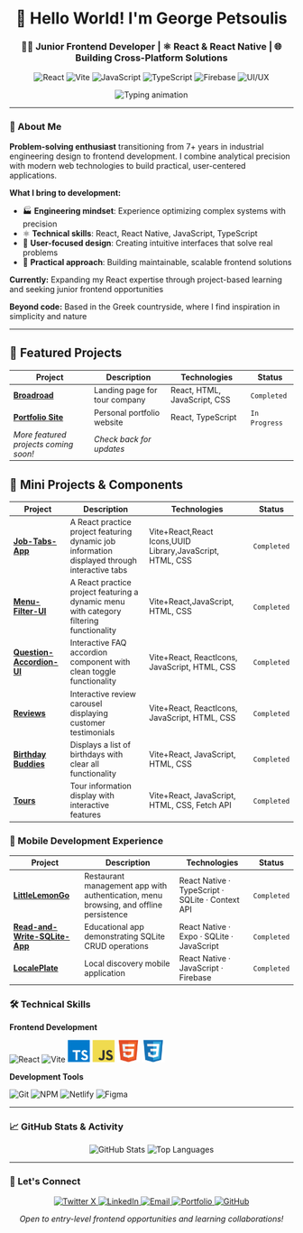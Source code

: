 <h1 align="center">👋 Hello World! I'm George Petsoulis</h1>
<h3 align="center">👨‍💻 Junior Frontend Developer | ⚛️ React & React Native | 🌐 Building Cross-Platform Solutions</h3>

<p align="center">
  <img src="https://img.shields.io/badge/React-20232A?style=for-the-badge&logo=react&logoColor=61DAFB" alt="React">
  <img src="https://img.shields.io/badge/Vite-646CFF?style=for-the-badge&logo=vite&logoColor=white" alt="Vite">
  <img src="https://img.shields.io/badge/JavaScript-F7DF1E?style=for-the-badge&logo=javascript&logoColor=black" alt="JavaScript">
  <img src="https://img.shields.io/badge/TypeScript-3178C6?style=for-the-badge&logo=typescript&logoColor=white" alt="TypeScript">
  <img src="https://img.shields.io/badge/Firebase-FFCA28?style=for-the-badge&logo=firebase&logoColor=black" alt="Firebase">
  <img src="https://img.shields.io/badge/UI/UX-Design-FF6B6B?style=for-the-badge&logo=figma&logoColor=white" alt="UI/UX">
</p>

<p align="center">
  <img src="https://readme-typing-svg.demolab.com?font=Roboto&size=24&duration=4000&pause=1000&color=61DAFB&center=true&vCenter=true&width=550&lines=Welcome+To+My+Workshop;Where+Ideas+Come+to+Life" alt="Typing animation">
</p>

---

### 🚀 About Me

**Problem-solving enthusiast** transitioning from 7+ years in industrial engineering design to frontend development. I combine analytical precision with modern web technologies to build practical, user-centered applications.

**What I bring to development:**
- 🏭 **Engineering mindset**: Experience optimizing complex systems with precision
- ⚛️ **Technical skills**: React, React Native, JavaScript, TypeScript
- 🎨 **User-focused design**: Creating intuitive interfaces that solve real problems
- 🔧 **Practical approach**: Building maintainable, scalable frontend solutions

**Currently:** Expanding my React expertise through project-based learning and seeking junior frontend opportunities

**Beyond code:** Based in the Greek countryside, where I find inspiration in simplicity and nature

---
## 🚀 Featured Projects

| Project | Description | Technologies | Status |
|---------|-------------|--------------|--------|
| **[Broadroad](https://github.com/pro804/Backroads-App)** | Landing page for tour company | React, HTML, JavaScript, CSS | `Completed` |
| **[Portfolio Site](https://github.com/pro804/your-portfolio-repo)** | Personal portfolio website | React, TypeScript | `In Progress` |
| *More featured projects coming soon!* | *Check back for updates* |  |  |

## 💼 Mini Projects & Components

| Project | Description | Technologies | Status |
|---------|-------------|--------------|--------|
| **[Job-Tabs-App](https://github.com/pro804/Job-Tabs-App)** | A React practice project featuring dynamic job information displayed through interactive tabs | Vite+React,React Icons,UUID Library,JavaScript, HTML, CSS | `Completed` |
| **[Menu-Filter-UI](https://github.com/pro804/Menu-Filter-UI)** | A React practice project featuring a dynamic menu with category filtering functionality | Vite+React,JavaScript, HTML, CSS | `Completed` |
| **[Question-Accordion-UI](https://github.com/pro804/Question-Accordion-UI)** | Interactive FAQ accordion component with clean toggle functionality | Vite+React, ReactIcons, JavaScript, HTML, CSS | `Completed` |
| **[Reviews](https://github.com/pro804/Reviews)** | Interactive review carousel displaying customer testimonials | Vite+React, ReactIcons, JavaScript, HTML, CSS | `Completed` |
| **[Birthday Buddies](https://github.com/pro804/Birthday-Buddy)** | Displays a list of birthdays with clear all functionality | Vite+React, JavaScript, HTML, CSS | `Completed` |
| **[Tours](https://github.com/pro804/Tours)** | Tour information display with interactive features | Vite+React, JavaScript, HTML, CSS, Fetch API | `Completed` |


### 📱 Mobile Development Experience



| Project | Description | Technologies | Status |
|---------|-------------|--------------|--------|
| **[LittleLemonGo](https://github.com/pro804/LittleLemonGo)** | Restaurant management app with authentication, menu browsing, and offline persistence | React Native · TypeScript · SQLite · Context API | `Completed` |
| **[Read-and-Write-SQLite-App](https://github.com/pro804/Read-and-Write-with-SQLite-App)** | Educational app demonstrating SQLite CRUD operations | React Native · Expo · SQLite · JavaScript | `Completed` |
| **[LocalePlate](https://github.com/pro804/LocalePlate)** | Local discovery mobile application | React Native · JavaScript · Firebase | `Completed` |




### 🛠 Technical Skills

 
**Frontend Development**  
<div>
  <img src="https://cdn.worldvectorlogo.com/logos/react-2.svg" width="40" title="React">
  <img src="https://vitejs.dev/logo.svg" width="40" title="Vite">
  <img src="https://raw.githubusercontent.com/devicons/devicon/master/icons/typescript/typescript-original.svg" width="40" title="TypeScript">
  <img src="https://raw.githubusercontent.com/devicons/devicon/master/icons/javascript/javascript-original.svg" width="40" title="JavaScript">
  <img src="https://raw.githubusercontent.com/devicons/devicon/master/icons/html5/html5-original.svg" width="40" title="HTML5">
  <img src="https://raw.githubusercontent.com/devicons/devicon/master/icons/css3/css3-original.svg" width="40" title="CSS3">
</div>

**Development Tools**  
<div>
  <img src="https://www.vectorlogo.zone/logos/git-scm/git-scm-icon.svg" width="40" title="Git">
  <img src="https://www.vectorlogo.zone/logos/npmjs/npmjs-icon.svg" width="40" title="NPM">
  <img src="https://www.vectorlogo.zone/logos/netlify/netlify-icon.svg" width="40" title="Netlify">
  <img src="https://www.vectorlogo.zone/logos/figma/figma-icon.svg" width="40" title="Figma">
</div>

---

### 📈 GitHub Stats & Activity

<p align="center">
  <img src="https://github-readme-stats.vercel.app/api?username=pro804&show_icons=true&theme=react" alt="GitHub Stats">
  <img src="https://github-readme-stats.vercel.app/api/top-langs/?username=pro804&layout=compact&theme=react" alt="Top Languages">
</p>

---


### 🤝 Let's Connect
<p align="center">
  <a href="https://x.com/GPAppDev" target="_blank">
    <img src="https://img.shields.io/badge/Twitter%20X-000000?style=for-the-badge&logo=x&logoColor=1DA1F2" alt="Twitter X">
  </a>
  <a href="https://www.linkedin.com/in/georgios-petsoulis-02b3ba365/" target="_blank">
    <img src="https://img.shields.io/badge/LinkedIn-0A66C2?style=for-the-badge&logo=linkedin&logoColor=white" alt="LinkedIn">
  </a>
  <a href="mailto:petsoulis.appdev@gmail.com" target="_blank">
    <img src="https://img.shields.io/badge/Email-EA4335?style=for-the-badge&logo=gmail&logoColor=white" alt="Email">
  </a>
  <a href="https://your-portfolio-link.com" target="_blank">
    <img src="https://img.shields.io/badge/Portfolio-333333?style=for-the-badge&logo=About.me&logoColor=white" alt="Portfolio">
  </a>
  <a href="https://github.com/pro804" target="_blank">
    <img src="https://img.shields.io/badge/GitHub-333333?style=for-the-badge&logo=github&logoColor=white" alt="GitHub">
  </a>
</p>



<p align="center">
  <i>Open to entry-level frontend opportunities and learning collaborations!</i>
</p>


